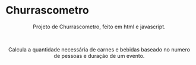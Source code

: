 # Churrascometro

<p align="center">Projeto de Churrascometro, feito em html e javascript.</p><br>
<p align="center">Calcula a quantidade necessária de carnes e bebidas baseado no numero de pessoas e duração de um evento.</p>
